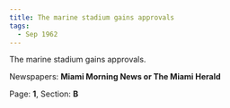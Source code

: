 ```yaml
---  
title: The marine stadium gains approvals  
tags:  
  - Sep 1962  
---  
```

  
The marine stadium gains approvals.  
  
Newspapers: **Miami Morning News or The Miami Herald**  
  
Page: **1**, Section: **B** 
